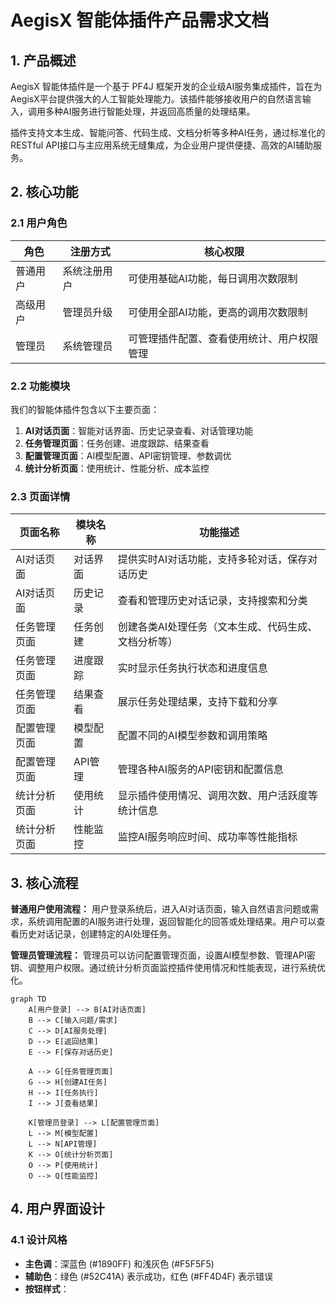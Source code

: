 # AegisX 智能体插件产品需求文档

## 1. 产品概述

AegisX 智能体插件是一个基于 PF4J 框架开发的企业级AI服务集成插件，旨在为AegisX平台提供强大的人工智能处理能力。该插件能够接收用户的自然语言输入，调用多种AI服务进行智能处理，并返回高质量的处理结果。

插件支持文本生成、智能问答、代码生成、文档分析等多种AI任务，通过标准化的RESTful API接口与主应用系统无缝集成，为企业用户提供便捷、高效的AI辅助服务。

## 2. 核心功能

### 2.1 用户角色

| 角色 | 注册方式 | 核心权限 |
|------|----------|----------|
| 普通用户 | 系统注册用户 | 可使用基础AI功能，每日调用次数限制 |
| 高级用户 | 管理员升级 | 可使用全部AI功能，更高的调用次数限制 |
| 管理员 | 系统管理员 | 可管理插件配置、查看使用统计、用户权限管理 |

### 2.2 功能模块

我们的智能体插件包含以下主要页面：

1. **AI对话页面**：智能对话界面、历史记录查看、对话管理功能
2. **任务管理页面**：任务创建、进度跟踪、结果查看
3. **配置管理页面**：AI模型配置、API密钥管理、参数调优
4. **统计分析页面**：使用统计、性能分析、成本监控

### 2.3 页面详情

| 页面名称 | 模块名称 | 功能描述 |
|----------|----------|----------|
| AI对话页面 | 对话界面 | 提供实时AI对话功能，支持多轮对话，保存对话历史 |
| AI对话页面 | 历史记录 | 查看和管理历史对话记录，支持搜索和分类 |
| 任务管理页面 | 任务创建 | 创建各类AI处理任务（文本生成、代码生成、文档分析等） |
| 任务管理页面 | 进度跟踪 | 实时显示任务执行状态和进度信息 |
| 任务管理页面 | 结果查看 | 展示任务处理结果，支持下载和分享 |
| 配置管理页面 | 模型配置 | 配置不同的AI模型参数和调用策略 |
| 配置管理页面 | API管理 | 管理各种AI服务的API密钥和配置信息 |
| 统计分析页面 | 使用统计 | 显示插件使用情况、调用次数、用户活跃度等统计信息 |
| 统计分析页面 | 性能监控 | 监控AI服务响应时间、成功率等性能指标 |

## 3. 核心流程

**普通用户使用流程：**
用户登录系统后，进入AI对话页面，输入自然语言问题或需求，系统调用配置的AI服务进行处理，返回智能化的回答或处理结果。用户可以查看历史对话记录，创建特定的AI处理任务。

**管理员管理流程：**
管理员可以访问配置管理页面，设置AI模型参数、管理API密钥、调整用户权限。通过统计分析页面监控插件使用情况和性能表现，进行系统优化。

```mermaid
graph TD
    A[用户登录] --> B[AI对话页面]
    B --> C[输入问题/需求]
    C --> D[AI服务处理]
    D --> E[返回结果]
    E --> F[保存对话历史]
    
    A --> G[任务管理页面]
    G --> H[创建AI任务]
    H --> I[任务执行]
    I --> J[查看结果]
    
    K[管理员登录] --> L[配置管理页面]
    L --> M[模型配置]
    L --> N[API管理]
    K --> O[统计分析页面]
    O --> P[使用统计]
    O --> Q[性能监控]
```

## 4. 用户界面设计

### 4.1 设计风格

- **主色调**：深蓝色 (#1890FF) 和浅灰色 (#F5F5F5)
- **辅助色**：绿色 (#52C41A) 表示成功，红色 (#FF4D4F) 表示错误
- **按钮样式**：